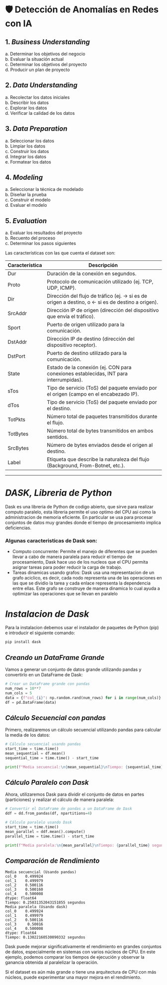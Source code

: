 # 🛡️ Detección de Anomalías en Redes con IA  

## 1. ***Business Understanding***
   a. Determinar los objetivos del negocio  
   b. Evaluar la situación actual  
   c. Determinar los objetivos del proyecto  
   d. Producir un plan de proyecto  

## 2. ***Data Understanding***
   a. Recolectar los datos iniciales  
   b. Describir los datos  
   c. Explorar los datos  
   d. Verificar la calidad de los datos  

## 3. ***Data Preparation***
   a. Seleccionar los datos  
   b. Limpiar los datos  
   c. Construir los datos  
   d. Integrar los datos  
   e. Formatear los datos  

## 4. ***Modeling***
   a. Seleccionar la técnica de modelado  
   b. Diseñar la prueba  
   c. Construir el modelo  
   d. Evaluar el modelo  

## 5. ***Evaluation***
   a. Evaluar los resultados del proyecto  
   b. Recuento del proceso  
   c. Determinar los pasos siguientes  


Las características con las que cuenta el dataset son:

| Característica     | Descripción                                                                 |
|--------------|-----------------------------------------------------------------------------|
| Dur      | Duración de la conexión en segundos.                                         |
| Proto    | Protocolo de comunicación utilizado (ej. TCP, UDP, ICMP).                   |
| Dir      | Dirección del flujo de tráfico (ej. → si es de origen a destino, o ← si es de destino a origen). |
| SrcAddr  | Dirección IP de origen (dirección del dispositivo que envía el tráfico). |
| Sport    | Puerto de origen utilizado para la comunicación. |
| DstAddr  | Dirección IP de destino (dirección del dispositivo receptor). |
| DstPort  | Puerto de destino utilizado para la comunicación.|
| State    | Estado de la conexión (ej. CON para conexiones establecidas, INT para interrumpidas). |
| sTos	  | Tipo de servicio (ToS) del paquete enviado por el origen (campo en el encabezado IP). |
| dTos	  | Tipo de servicio (ToS) del paquete enviado por el destino. |
| TotPkts  | Número total de paquetes transmitidos durante el flujo. |
| TotBytes | Número total de bytes transmitidos en ambos sentidos. |
| SrcBytes | Número de bytes enviados desde el origen al destino. |
| Label | Etiqueta que describe la naturaleza del flujo (Background, From-Botnet, etc.). |
---

# ***DASK, Libreria de Python***

Dask es una libreria de Python de codigo abierto, que sirve para realizar computo paralelo, esta libreria permite el uso optimo del CPU asi como la administracion de memoria eficiente. En particular se usa para procesar conjuntos de datos muy grandes donde el tiempo de procesamiento implica deficiencias.

### Algunas caracteristicas de Dask son:
- Computo concurrente: Permite el manejo de diferentes que se pueden llevar a cabo de manera paralela para reducir el tiempo de procesamiento, Dask hace uso de los nucleos que el CPU permita asignar tareas para poder reducir la carga de trabajo.
- Tareas dinamicas usando grafos: Dask usa una representacion de un grafo aciclico, es decir, cada nodo representa una de las operaciones en las que se dividio la tarea y cada enlace representa la dependencia entre ellas. Este grafo se construye de manera dinamica lo cual ayuda a optimizar las operaciones que se llevan en paralelo

# ***Instalacion de Dask***

Para la instalacion debemos usar el instalador de paquetes de Python (pip) e introducir el siguiente comando:

```python
pip install dask
```
## ***Creando un DataFrame Grande***

Vamos a generar un conjunto de datos grande utilizando pandas y convertirlo en un DataFrame de Dask:
```python
# Crear un DataFrame grande con pandas
num_rows = 10**7
num_cols = 5
data = {f"col_{i}": np.random.rand(num_rows) for i in range(num_cols)}
df = pd.DataFrame(data)
```
## ***Cálculo Secuencial con pandas***

Primero, realizaremos un cálculo secuencial utilizando pandas para calcular la media de los datos:
```python
# Cálculo secuencial usando pandas
start_time = time.time()
mean_sequential = df.mean()
sequential_time = time.time() - start_time

print(f"Media secuencial:\n{mean_sequential}\nTiempo: {sequential_time} segundos")
```
## ***Cálculo Paralelo con Dask***

Ahora, utilizaremos Dask para dividir el conjunto de datos en partes (particiones) y realizar el cálculo de manera paralela:
```python
# Convertir el DataFrame de pandas a un DataFrame de Dask
ddf = dd.from_pandas(df, npartitions=4)

# Cálculo paralelo usando Dask
start_time = time.time()
mean_parallel = ddf.mean().compute()
parallel_time = time.time() - start_time

print(f"Media paralela:\n{mean_parallel}\nTiempo: {parallel_time} segundos")
```
## ***Comparación de Rendimiento***

```
Media secuencial (Usando pandas)
col_0    0.499924
col_1    0.499979
col_2    0.500116
col_3    0.500160
col_4    0.500008
dtype: float64
Tiempo: 0.25031352043151855 segundos
Media paralela (Usando dask)
col_0    0.499924
col_1    0.499979
col_2    0.500116
col_3     0.50016
col_4    0.500008
dtype: Float64
Tiempo: 0.13022160530090332 segundos
```

Dask puede mejorar significativamente el rendimiento en grandes conjuntos de datos, especialmente en sistemas con varios núcleos de CPU. En este ejemplo, podemos comparar los tiempos de ejecución y observar la ganancia obtenida al paralelizar la operación.

Si el dataset es aún más grande o tiene una arquitectura de CPU con más núcleos, puede experimentar una mayor mejora en el rendimiento.
